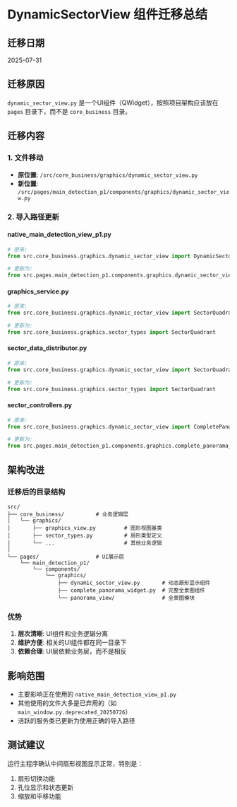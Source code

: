 # DynamicSectorView 组件迁移总结

## 迁移日期
2025-07-31

## 迁移原因
`dynamic_sector_view.py` 是一个UI组件（QWidget），按照项目架构应该放在 `pages` 目录下，而不是 `core_business` 目录。

## 迁移内容

### 1. 文件移动
- **原位置**: `/src/core_business/graphics/dynamic_sector_view.py`
- **新位置**: `/src/pages/main_detection_p1/components/graphics/dynamic_sector_view.py`

### 2. 导入路径更新

#### native_main_detection_view_p1.py
```python
# 原来:
from src.core_business.graphics.dynamic_sector_view import DynamicSectorDisplayWidget

# 更新为:
from src.pages.main_detection_p1.components.graphics.dynamic_sector_view import DynamicSectorDisplayWidget
```

#### graphics_service.py
```python
# 原来:
from src.core_business.graphics.dynamic_sector_view import SectorQuadrant

# 更新为:
from src.core_business.graphics.sector_types import SectorQuadrant
```

#### sector_data_distributor.py
```python
# 原来:
from src.core_business.graphics.dynamic_sector_view import SectorQuadrant

# 更新为:
from src.core_business.graphics.sector_types import SectorQuadrant
```

#### sector_controllers.py
```python
# 原来:
from src.core_business.graphics.dynamic_sector_view import CompletePanoramaWidget

# 更新为:
from src.pages.main_detection_p1.components.graphics.complete_panorama_widget import CompletePanoramaWidget
```

## 架构改进

### 迁移后的目录结构
```
src/
├── core_business/          # 业务逻辑层
│   └── graphics/
│       ├── graphics_view.py         # 图形视图基类
│       ├── sector_types.py          # 扇形类型定义
│       └── ...                      # 其他业务逻辑
│
└── pages/                  # UI展示层
    └── main_detection_p1/
        └── components/
            └── graphics/
                ├── dynamic_sector_view.py       # 动态扇形显示组件
                ├── complete_panorama_widget.py  # 完整全景图组件
                └── panorama_view/               # 全景图模块
```

### 优势
1. **层次清晰**: UI组件和业务逻辑分离
2. **维护方便**: 相关的UI组件都在同一目录下
3. **依赖合理**: UI层依赖业务层，而不是相反

## 影响范围
- 主要影响正在使用的 `native_main_detection_view_p1.py`
- 其他使用的文件大多是已弃用的（如 `main_window.py.deprecated_20250726`）
- 活跃的服务类已更新为使用正确的导入路径

## 测试建议
运行主程序确认中间扇形视图显示正常，特别是：
1. 扇形切换功能
2. 孔位显示和状态更新
3. 缩放和平移功能